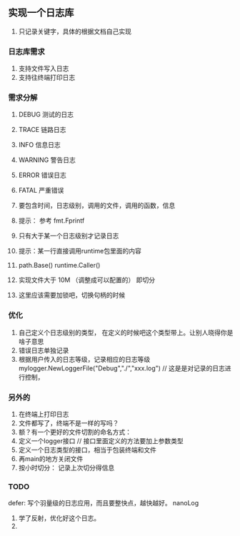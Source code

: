 ## 实现一个日志库
1. 只记录关键字，具体的根据文档自己实现

### 日志库需求
1. 支持文件写入日志
2. 支持往终端打印日志

### 需求分解
1. DEBUG 测试的日志 
2. TRACE 链路日志
3. INFO 信息日志
4. WARNING 警告日志
5. ERROR 错误日志
6. FATAL 严重错误

7. 要包含时间，日志级别，调用的文件，调用的函数，信息
8. 提示： 参考 fmt.Fprintf
9. 只有大于某一个日志级别才记录日志
10. 提示：某一行直接调用runtime包里面的内容
11. path.Base() runtime.Caller()

12. 实现文件大于 10M （调整成可以配置的） 即切分

13. 这里应该需要加锁吧，切换句柄的时候 

### 优化
1. 自己定义个日志级别的类型， 在定义的时候吧这个类型带上。让别人晓得你是啥子意思
2. 错误日志单独记录
3. 根据用户传入的日志等级，记录相应的日志等级   mylogger.NewLoggerFile("Debug","./","xxx.log") // 这是是对记录的日志进行控制，

### 另外的
1. 在终端上打印日志
2. 文件都写了，终端不是一样的写吗？
3. 额？有一个更好的文件切割的命名方式：
4. 定义一个logger接口  // 接口里面定义的方法要加上参数类型
5. 定义一个日志类型的接口，相当于包装终端和文件
6. 再main的地方关闭文件
7. 按小时切分： 记录上次切分得信息

### TODO 
defer: 写个羽量级的日志应用，而且要整快点，越快越好。 nanoLog
1. 学了反射，优化好这个日志。
2. 